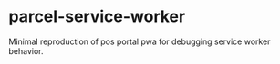# parcel-service-worker

Minimal reproduction of pos portal pwa for debugging service worker behavior.
